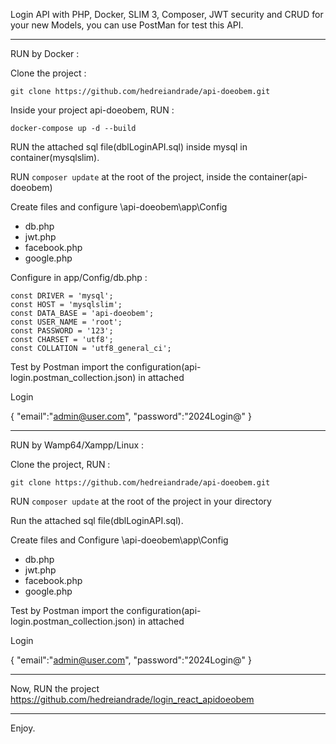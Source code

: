 Login API with PHP, Docker, SLIM 3, Composer, JWT security and CRUD for your new Models, you can use PostMan for test this API.

---------------------------------------------------------------------------------------------

RUN by Docker : 

Clone the project :

```
git clone https://github.com/hedreiandrade/api-doeobem.git
```

Inside your project api-doeobem, RUN :

```
docker-compose up -d --build
```

RUN the attached sql file(dblLoginAPI.sql) inside mysql in container(mysqlslim).

RUN ```composer update``` at the root of the project, inside the container(api-doeobem)

Create files and configure \api-doeobem\app\Config
- db.php
- jwt.php
- facebook.php
- google.php

Configure in app/Config/db.php :

	const DRIVER = 'mysql';
	const HOST = 'mysqlslim';
	const DATA_BASE = 'api-doeobem';
	const USER_NAME = 'root';
	const PASSWORD = '123';
	const CHARSET = 'utf8';
	const COLLATION = 'utf8_general_ci';

Test by Postman import the configuration(api-login.postman_collection.json) in attached

Login

{
	"email":"admin@user.com",
	"password":"2024Login@"
}

---------------------------------------------------------------------------------------------

RUN by Wamp64/Xampp/Linux :

Clone the project, RUN :

```
git clone https://github.com/hedreiandrade/api-doeobem.git 
```

RUN ```composer update``` at the root of the project in your directory

Run the attached sql file(dblLoginAPI.sql).

Create files and Configure \api-doeobem\app\Config
- db.php
- jwt.php
- facebook.php
- google.php

Test by Postman import the configuration(api-login.postman_collection.json) in attached

Login

{
	"email":"admin@user.com",
	"password":"2024Login@"
}

---------------------------------------------------------------------------------------------

Now, RUN the project https://github.com/hedreiandrade/login_react_apidoeobem

---------------------------------------------------------------------------------------------

Enjoy.
